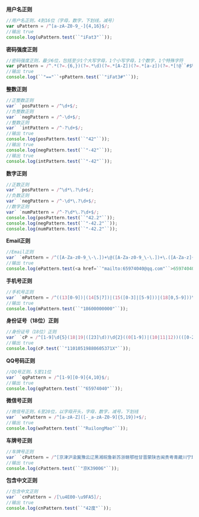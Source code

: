 **用户名正则**

```javascript
//用户名正则，4到16位（字母，数字，下划线，减号）
var uPattern = /^[a-zA-Z0-9_-]{4,16}$/;
//输出 true
console.log(uPattern.test(``"iFat3"``));
```

**密码强度正则**

```javascript
//密码强度正则，最少6位，包括至少1个大写字母，1个小写字母，1个数字，1个特殊字符
var pPattern = /^.*(?=.{6,})(?=.*\d)(?=.*[A-Z])(?=.*[a-z])(?=.*[!@``#$%^&*? ]).*$/;
//输出 true
console.log(``"=="``+pPattern.test(``"iFat3#"``));
```

**整数正则**

```javascript
//正整数正则
var` `posPattern = /^\d+$/;
//负整数正则
var` `negPattern = /^-\d+$/;
//整数正则
var` `intPattern = /^-?\d+$/;
//输出 true
console.log(posPattern.test(``"42"``));
//输出 true
console.log(negPattern.test(``"-42"``));
//输出 true
console.log(intPattern.test(``"-42"``));
```

**数字正则**

```javascript
//正数正则
var` `posPattern = /^\d*\.?\d+$/;
//负数正则
var` `negPattern = /^-\d*\.?\d+$/;
//数字正则
var` `numPattern = /^-?\d*\.?\d+$/;
console.log(posPattern.test(``"42.2"``));
console.log(negPattern.test(``"-42.2"``));
console.log(numPattern.test(``"-42.2"``));
```

**Email正则**

```javascript
//Email正则
var` `ePattern = /^([A-Za-z0-9_\-\.])+\@([A-Za-z0-9_\-\.])+\.([A-Za-z]{2,4})$/;
//输出 true
console.log(ePattern.test(<a href=``"mailto:65974040@qq.com"``>65974040@qq.com</a>));
```

**手机号正则**

```javascript
//手机号正则
var` `mPattern = /^((13[0-9])|(14[5|7])|(15([0-3]|[5-9]))|(18[0,5-9]))\d{8}$/;
//输出 true
console.log(mPattern.test(``"18600000000"``));
```

**身份证号（18位）正则**

```javascript
//身份证号（18位）正则
var` `cP = /^[1-9]\d{5}(18|19|([23]\d))\d{2}((0[1-9])|(10|11|12))(([0-2][1-9])|10|20|30|31)\d{3}[0-9Xx]$/;
//输出 true
console.log(cP.test(``"11010519880605371X"``));
```

**QQ号码正则**

```javascript
//QQ号正则，5至11位
var` `qqPattern = /^[1-9][0-9]{4,10}$/;
//输出 true
console.log(qqPattern.test(``"65974040"``));
```

**微信号正则**

```javascript
//微信号正则，6至20位，以字母开头，字母，数字，减号，下划线
var` `wxPattern = /^[a-zA-Z]([-_a-zA-Z0-9]{5,19})+$/;
//输出 true
console.log(wxPattern.test(``"RuilongMao"``));
```

**车牌号正则**

```javascript
//车牌号正则
var` `cPattern = /^[京津沪渝冀豫云辽黑湘皖鲁新苏浙赣鄂桂甘晋蒙陕吉闽贵粤青藏川宁琼使领A-Z]{1}[A-Z]{1}[A-Z0-9]{4}[A-Z0-9挂学警港澳]{1}$/;
//输出 true
console.log(cPattern.test(``"京K39006"``));
```

**包含中文正则**

```javascript
//包含中文正则
var` `cnPattern = /[\u4E00-\u9FA5]/;
//输出 true
console.log(cnPattern.test(``"42度"``));
```


